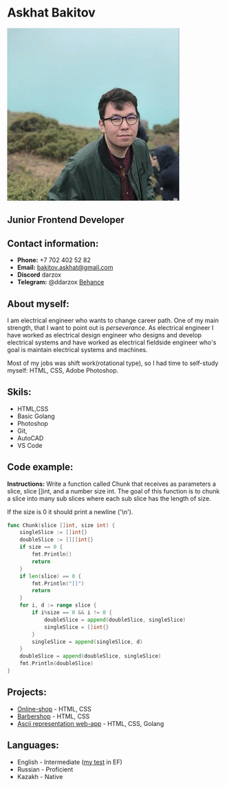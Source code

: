 
# Askhat Bakitov
![Askhat Bakitov](/Askhat.jpeg "Askhat Bakitov")
## Junior Frontend Developer

## Contact information:

- **Phone:** +7 702 402 52 82 
- **Email:** bakitov.askhat@gmail.com
- **Discord** darzox
- **Telegram:** @ddarzox
[Behance](https://www.behance.net/askhajan553e1c)

## About myself:

I am electrical engineer who wants to change career path. One of my main strength, that I want to point out is *perseverance*. 
As electrical engineer I have worked as electrical design engineer who designs and develop electrical systems and have worked as electrical fieldside engineer who's goal is maintain electrical systems and machines. 

Most of my jobs was shift work(rotational type), so I had time to self-study myself: HTML, CSS, Adobe Photoshop.

## Skils:

- HTML,CSS
- Basic Golang
- Photoshop
- Git,
- AutoCAD
- VS Code

## Code example:
**Instructions:** Write a function called Chunk that receives as parameters a slice, slice []int, and a number size int. The goal of this function is to chunk a slice into many sub slices where each sub slice has the length of size.

If the size is 0 it should print a newline ('\n').

```go
func Chunk(slice []int, size int) {
	singleSlice := []int{}
	doubleSlice := [][]int{}
	if size == 0 {
		fmt.Println()
		return
	}
	if len(slice) == 0 {
		fmt.Println("[]")
		return
	}
	for i, d := range slice {
		if i%size == 0 && i != 0 {
			doubleSlice = append(doubleSlice, singleSlice)
			singleSlice = []int{}
		}
		singleSlice = append(singleSlice, d)
	}
	doubleSlice = append(doubleSlice, singleSlice)
	fmt.Println(doubleSlice)
}
```

## Projects:

- [Online-shop](https://darzox.github.io/mishki--adaptive-responsive/) - HTML, CSS
- [Barbershop](https://darzox.github.io/barbershop--adaptive-responsive/) - HTML, CSS
- [Ascii representation web-app](https://github.com/darzox/ascii-art-export) - HTML, CSS, Golang


## Languages:

- English - Intermediate ([my test](http://links.t-educationfirst.mkt4686.com/servlet/MailView?ms=NTY0Mzg4NTES1&r=LTc3ODU4MDQ4MjMS1&j=MTg0MDU5MzkxNwS2&mt=1&rt=0) in EF)
- Russian - Proficient
- Kazakh - Native 